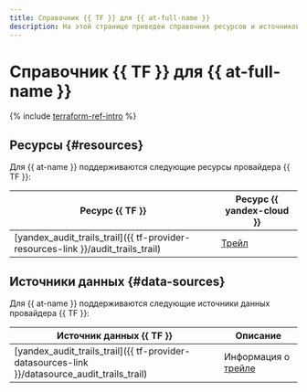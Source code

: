```yaml
---
title: Справочник {{ TF }} для {{ at-full-name }}
description: На этой странице приведен справочник ресурсов и источников данных провайдера {{ TF }}, которые поддерживаются для сервиса {{ at-name }}.
---
```


# Справочник {{ TF }} для {{ at-full-name }}

{% include [terraform-ref-intro](../_includes/terraform-ref-intro.md) %}

## Ресурсы {#resources}

Для {{ at-name }} поддерживаются следующие ресурсы провайдера {{ TF }}:

| **Ресурс {{ TF }}** | **Ресурс {{ yandex-cloud }}** |
| --- | --- |
| [yandex_audit_trails_trail]({{ tf-provider-resources-link }}/audit_trails_trail) | [Трейл](./concepts/trail.md) |


## Источники данных {#data-sources}

Для {{ at-name }} поддерживаются следующие источники данных провайдера {{ TF }}:

| **Источник данных {{ TF }}** | **Описание** |
| --- | --- |
| [yandex_audit_trails_trail]({{ tf-provider-datasources-link }}/datasource_audit_trails_trail) | Информация о [трейле](./concepts/trail.md) |